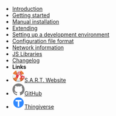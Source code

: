 - [Introduction](introduction.md)
- [Getting started](getting_started.md)
- [Manual installation](manual_install.md)
- [Extending](extending.md)
- [Setting up a development environment](dev_environment.md)
- [Configuration file format](config_schema.md)
- [Network information](network.md)
- [JS Libraries](js_libraries.md)
- [Changelog](changelog.md)
- **Links**
- [![S.A.R.T. Website](assets/logo.svg)S.A.R.T. Website](https://www.sfxrescue.com/)
- [![GitHub](assets/github.svg)GitHub](https://www.github.com/SFXRescue/)
- [![Thingiverse](assets/thingiverse.svg)Thingiverse](https://www.thingiverse.com/SFXRescue/designs)
